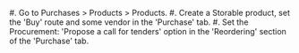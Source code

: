#. Go to Purchases > Products > Products.
#. Create a Storable product, set the 'Buy' route and some vendor in the 'Purchase' tab.
#. Set the Procurement: 'Propose a call for tenders' option in the 'Reordering' section of the 'Purchase' tab.

